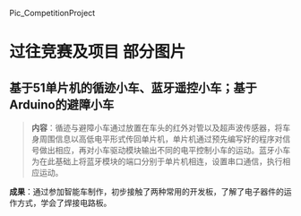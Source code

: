 Pic_CompetitionProject
# 过往竞赛及项目 部分图片
## 基于51单片机的循迹小车、蓝牙遥控小车；基于Arduino的避障小车
> **内容**：循迹与避障小车通过放置在车头的红外对管以及超声波传感器，将车身周围信息以高低电平形式传回单片机，单片机通过预先编写好的程序对信号做出相应，再对小车驱动模块输出不同的电平控制小车的运动。蓝牙小车为在此基础上将蓝牙模块的端口分别于单片机相连，设置串口通信，执行相应运动。

**成果**：通过参加智能车制作，初步接触了两种常用的开发板，了解了电子器件的运作方式，学会了焊接电路板。
